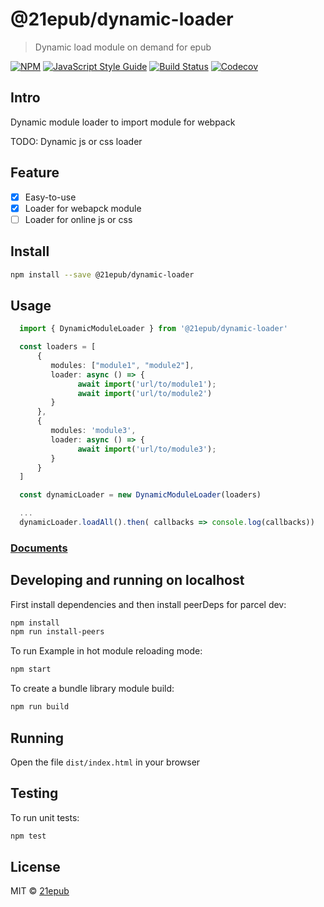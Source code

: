 # @21epub/dynamic-loader

> Dynamic load module on demand for epub

[![NPM](https://img.shields.io/npm/v/@21epub/dynamic-loader.svg)](https://www.npmjs.com/package/@21epub/dynamic-loader) [![JavaScript Style Guide](https://img.shields.io/badge/code_style-standard-brightgreen.svg)](https://standardjs.com) [![Build Status](https://img.shields.io/travis/com/21epub/dynamic-loader)](https://travis-ci.com/github/21epub/dynamic-loader) [![Codecov](https://img.shields.io/codecov/c/github/21epub/dynamic-loader)](https://codecov.io/gh/21epub/dynamic-loader)

## Intro

Dynamic module loader to import module for webpack

TODO: Dynamic js or css loader

## Feature

- [x] Easy-to-use
- [x] Loader for webapck module
- [ ] Loader for online js or css

## Install

```bash
npm install --save @21epub/dynamic-loader
```

## Usage

```ts
  import { DynamicModuleLoader } from '@21epub/dynamic-loader'

  const loaders = [
      {
         modules: ["module1", "module2"],
         loader: async () => {
               await import('url/to/module1');
               await import('url/to/module2')
         }
      },
      {
         modules: 'module3',
         loader: async () => {
               await import('url/to/module3');
         }
      }
  ]

  const dynamicLoader = new DynamicModuleLoader(loaders)

  ...
  dynamicLoader.loadAll().then( callbacks => console.log(callbacks))

```

### [Documents](https://21epub.github.io/dynamic-loader/)

## Developing and running on localhost

First install dependencies and then install peerDeps for parcel dev:

```sh
npm install
npm run install-peers
```

To run Example in hot module reloading mode:

```sh
npm start
```

To create a bundle library module build:

```sh
npm run build
```

## Running

Open the file `dist/index.html` in your browser

## Testing

To run unit tests:

```sh
npm test
```

## License

MIT © [21epub](https://github.com/21epub)
